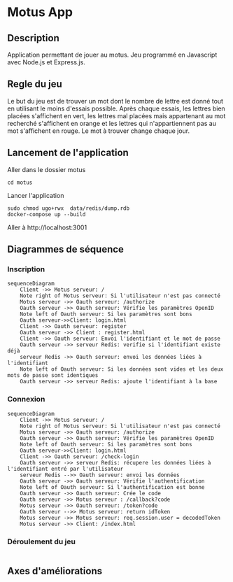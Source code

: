 # Motus App

## Description 

Application permettant de jouer au motus. Jeu programmé en Javascript avec Node.js et Express.js.

## Regle du jeu

Le but du jeu est de trouver un mot dont le nombre de lettre est donné tout en utilisant le moins d'essais possible. Après chaque essais, les lettres bien placées s'affichent en vert, 
les lettres mal placées mais appartenant au mot recherché s'affichent en orange et les lettres qui n'appartiennent pas au mot s'affichent en rouge. Le mot à trouver change chaque jour.

## Lancement de l'application
 
Aller dans le dossier motus
 
 ```
cd motus
 ```

Lancer l'application

```
sudo chmod ugo+rwx  data/redis/dump.rdb
docker-compose up --build
```

Aller à http://localhost:3001

## Diagrammes de séquence

### Inscription
```mermaid
sequenceDiagram
    Client ->> Motus serveur: /
    Note right of Motus serveur: Si l'utilisateur n'est pas connecté
    Motus serveur ->> Oauth serveur: /authorize
    Oauth serveur ->> Oauth serveur: Vérifie les paramètres OpenID
    Note left of Oauth serveur: Si les paramètres sont bons
    Oauth serveur->>Client: login.html
    Client ->> Oauth serveur: register
    Oauth serveur ->> Client : register.html
    Client ->> Oauth serveur: Envoi l'identifiant et le mot de passe
    Oauth serveur ->> serveur Redis: verifie si l'identifiant existe déjà
    serveur Redis ->> Oauth serveur: envoi les données liées à l'identifiant
    Note left of Oauth serveur: Si les données sont vides et les deux mots de passe sont identiques
    Oauth serveur ->> serveur Redis: ajoute l'identifiant à la base
```

### Connexion

```mermaid
sequenceDiagram
    Client ->> Motus serveur: /
    Note right of Motus serveur: Si l'utilisateur n'est pas connecté
    Motus serveur ->> Oauth serveur: /authorize
    Oauth serveur ->> Oauth serveur: Vérifie les paramètres OpenID
    Note left of Oauth serveur: Si les paramètres sont bons
    Oauth serveur->>Client: login.html
    Client ->> Oauth serveur: /check-login
    Oauth serveur ->> serveur Redis: récupere les données liées à l'identifiant entré par l'utilisateur
    serveur Redis -->> Oauth serveur: envoi les données
    Oauth serveur ->> Oauth serveur: Vérifie l'authentification
    Note left of Oauth serveur: Si l'authentification est bonne
    Oauth serveur ->> Oauth serveur: Crée le code
    Oauth serveur ->> Motus serveur : /callback?code
    Motus serveur ->> Oauth serveur: /token?code
    Oauth serveur -->> Motus serveur: return idToken
    Motus serveur ->> Motus serveur: req.session.user = decodedToken
    Motus serveur ->> Client: /index.html
```
### Déroulement du jeu
```mermaid
```

## Axes d'améliorations


